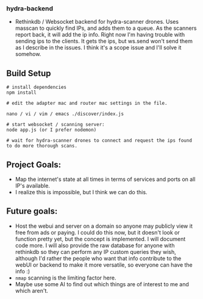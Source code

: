 ### hydra-backend

 - Rethinkdb / Websocket backend for hydra-scanner drones.  Uses masscan to quickly find IPs, and adds them to a queue.  As the scanners report back, it will add the ip info.  Right now I'm having trouble with sending ips to the clients.  It gets the ips, but ws.send won't send them as I describe in the issues.  I think it's a scope issue and I'll solve it somehow.

## Build Setup

``` 
# install dependencies
npm install

# edit the adapter mac and router mac settings in the file.

nano / vi / vim / emacs ./discover/index.js

# start websocket / scanning server:
node app.js (or I prefer nodemon)

# wait for hydra-scanner drones to connect and request the ips found to do more thorough scans.
```

## Project Goals:
 - Map the internet's state at all times in terms of services and ports on all IP's available.
 - I realize this is impossible, but I think we can do this.

## Future goals:
 - Host the webui and server on a domain so anyone may publicly view it free from ads or paying.  I could do this now, but it doesn't look or function pretty yet, but the concept is implemented.  I will document code more.  I will also provide the raw database for anyone with rethinkdb so they can perform any IP custom queries they wish, although I'd rather the people who want that info contribute to the webUI or backend to make it more versatile, so everyone can have the info :)
 - `nmap` scanning is the limiting factor here.  
 - Maybe use some AI to find out which things are of interest to me and which aren't.